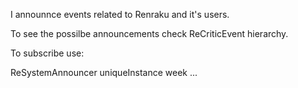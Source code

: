I announnce events related to Renraku and it's users.To see the possilbe announcements check ReCriticEvent hierarchy.To subscribe use:ReSystemAnnouncer uniqueInstance week ...